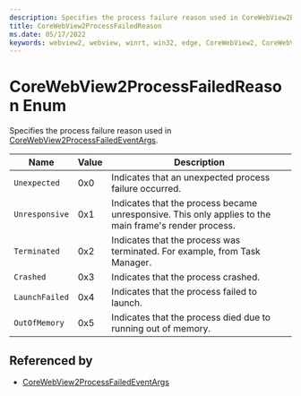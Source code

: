 ```yaml
---
description: Specifies the process failure reason used in CoreWebView2ProcessFailedEventArgs.
title: CoreWebView2ProcessFailedReason
ms.date: 05/17/2022
keywords: webview2, webview, winrt, win32, edge, CoreWebView2, CoreWebView2Controller, browser control, edge html, CoreWebView2ProcessFailedReason
---
```


# CoreWebView2ProcessFailedReason Enum

Specifies the process failure reason used in [CoreWebView2ProcessFailedEventArgs](corewebview2processfailedeventargs.md).

| Name |  Value | Description |
|--|--|--|
|`Unexpected` | 0x0  |  Indicates that an unexpected process failure occurred.|
|`Unresponsive` | 0x1  |  Indicates that the process became unresponsive. This only applies to the main frame's render process.|
|`Terminated` | 0x2  |  Indicates that the process was terminated. For example, from Task Manager.|
|`Crashed` | 0x3  |  Indicates that the process crashed.|
|`LaunchFailed` | 0x4  |  Indicates that the process failed to launch.|
|`OutOfMemory` | 0x5  |  Indicates that the process died due to running out of memory.|


## Referenced by

- [CoreWebView2ProcessFailedEventArgs](corewebview2processfailedeventargs.md)
